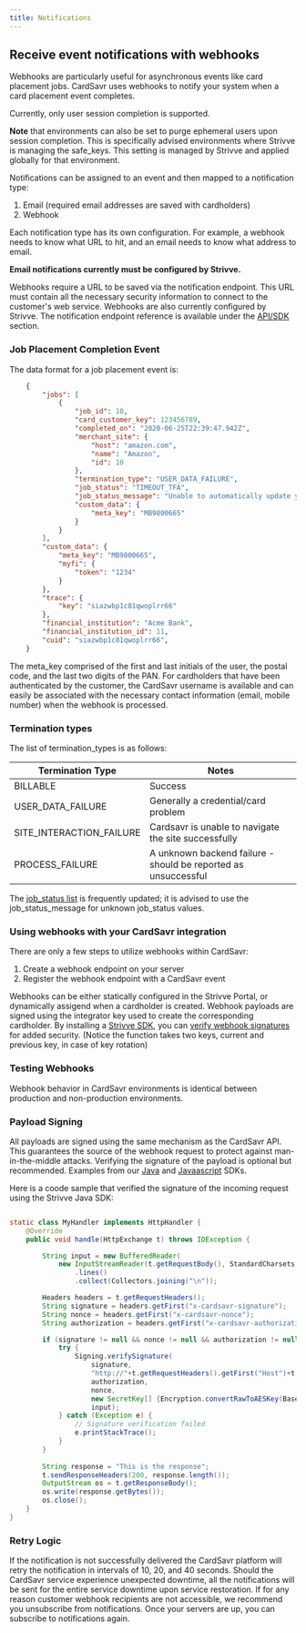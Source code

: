 ```yaml
---
title: Notifications
---
```


## Receive event notifications with webhooks
Webhooks are particularly useful for asynchronous events like card placement jobs. CardSavr uses 
webhooks to notify your system when a card placement event completes. 

Currently, only user session completion is supported.

__Note__ that environments can also be set to purge ephemeral users upon session completion. This is 
specifically advised environments where Strivve is managing the safe_keys. This setting is 
managed by Strivve and applied globally for that environment.  

Notifications can be assigned to an event and then mapped to a notification type:
1.	Email (required email addresses are saved with cardholders)
2.	Webhook

Each notification type has its own configuration.  For example, a webhook needs to know what 
URL to hit, and an email needs to know what address to email.

**Email notifications currently must be configured by Strivve.**

Webhooks require a URL to be saved via the notification endpoint.  This URL must contain all 
the necessary security information to connect to the customer's web service.  Webhooks are 
also currently configured by Strivve. The notification endpoint reference is available under 
the [API/SDK](https://swch.github.io/slate) section.

### Job Placement Completion Event

The data format for a job placement event is:
```json
    {
        "jobs": [
            {
                "job_id": 10,
                "card_customer_key": 123456789,
                "completed_on": "2020-06-25T22:39:47.942Z",
                "merchant_site": {
                    "host": "amazon.com",
                    "name": "Amazon",
                    "id": 10
                },
                "termination_type": "USER_DATA_FAILURE",
                "job_status": "TIMEOUT_TFA",
                "job_status_message": "Unable to automatically update your card due to invalid or missing two-factor authentication.",
                "custom_data": {
                    "meta_key": "MB9800665"
                }
            }
        ],
        "custom_data": {
            "meta_key": "MB9800665",
            "myfi": {
                "token": "1234"
            }
        },
        "trace": {
            "key": "siazwbp1c81qwoplrr66"
        },
        "financial_institution": "Acme Bank",
        "financial_institution_id": 11,
        "cuid": "siazwbp1c81qwoplrr66",
    }
```

The meta_key comprised of the first and last initials of the user, the postal code, and the last 
two digits of the PAN. For cardholders that have been authenticated by the customer, the CardSavr 
username is available and can easily be associated with the necessary contact information 
(email, mobile number) when the webhook is processed.

### Termination types

The list of termination_types is as follows:

Termination Type | Notes
|-----------|--------
BILLABLE | Success
USER\_DATA\_FAILURE | Generally a credential/card problem
SITE\_INTERACTION\_FAILURE | Cardsavr is unable to navigate the site successfully
PROCESS\_FAILURE | A unknown backend failure - should be reported as unsuccessful

The [job\_status list](/resources/job-progress/#termination-types) is frequently updated; it is advised to use the job\_status\_message for 
unknown job_status values.  

### Using webhooks with your CardSavr integration
 
There are only a few steps to utilize webhooks within CardSavr:

1. Create a webhook endpoint on your server
2. Register the webhook endpoint with a CardSavr event

Webhooks can be either statically configured in the Strivve Portal, or dynamically assigend when a cardholder is created.  Webhook
payloads are signed using the integrator key used to create the corresponding cardholder.  By installing a 
[Strivve SDK](https://github.com/swch/strivve-sdk), you can [verify webhook signatures](https://github.com/swch/Strivve-SDK/blob/master/src/cardsavr/CardsavrSessionCrypto.ts#L225) for added security.  (Notice the function takes two keys, current and previous key, in case of key rotation)

### Testing Webhooks

Webhook behavior in CardSavr environments is identical between production and non-production 
environments.

### Payload Signing

All payloads are signed using the same mechanism as the CardSavr API. This guarantees the source of the webhook request to protect against man-in-the-middle attacks.  Verifying the signature of the payload is optional but recommended.  Examples from our [Java](https://github.com/swch/strivve-sdk-java/blob/1db2b56a002fd5753661d0ac20ef2ddc483fdd5b/cardsavr/src/main/java/com/strivve/Signing.java#L24) and [Javaascript](https://github.com/swch/Strivve-SDK/blob/9679fa3c5b1047e67f6e36667e89156b43001a2b/src/cardsavr/CardsavrSessionCrypto.ts#L225) SDKs.

Here is a coode sample that verified the signature of the incoming request using the Strivve Java SDK:

```Java

static class MyHandler implements HttpHandler {
    @Override
    public void handle(HttpExchange t) throws IOException {

        String input = new BufferedReader(
            new InputStreamReader(t.getRequestBody(), StandardCharsets.UTF_8))
                .lines()
                .collect(Collectors.joining("\n"));

        Headers headers = t.getRequestHeaders();
        String signature = headers.getFirst("x-cardsavr-signature");
        String nonce = headers.getFirst("x-cardsavr-nonce");
        String authorization = headers.getFirst("x-cardsavr-authorization");

        if (signature != null && nonce != null && authorization != null) {
            try {
                Signing.verifySignature(
                    signature, 
                    "http://"+t.getRequestHeaders().getFirst("Host")+t.getRequestURI(),
                    authorization, 
                    nonce, 
                    new SecretKey[] {Encryption.convertRawToAESKey(Base64.getDecoder().decode(INTEGRATOR_KEY))}, 
                    input);
            } catch (Exception e) {
                // Signature verification failed
                e.printStackTrace();
            }
        }
        
        String response = "This is the response";
        t.sendResponseHeaders(200, response.length());
        OutputStream os = t.getResponseBody();
        os.write(response.getBytes());
        os.close();
    }
}

```

### Retry Logic

If the notification is not successfully delivered the CardSavr platform will retry the 
notification in intervals of 10, 20, and 40 seconds. Should the CardSavr service experience 
unexpected downtime, all the notifications will be sent for the entire service downtime upon 
service restoration. If for any reason customer webhook recipients are not accessible, we recommend you 
unsubscribe from notifications. Once your servers are up, you can subscribe to notifications again.